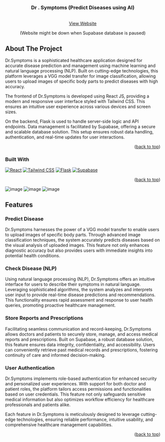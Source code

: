 <a name="readme-top"></a>

<!-- PROJECT LOGO -->
<br />
<div align="center">
  <h3 align="center">Dr . Symptoms (Predict Diseases using AI)</h3>

  <p align="center">
    <br />
    <a href="https://health-care-website-two.vercel.app/">View Website</a>
    <p>(Website might be down when Supabase database is paused)</p>
  </p>
</div>

<!-- TABLE OF CONTENTS -->
<!--  <details>
  <summary>Table of Contents</summary>
  <ol>
    <li><a href="#about-the-project">About The Project</a>
      <ul>
        <li><a href="#built-with">Built With</a></li>
      </ul>
    </li>
    <li><a href="#features">Features</a></li>
    <li><a href="#usage">Usage</a></li>
    <li><a href="#contact">Contact</a></li>
  </ol>
</details> -->

<!-- ABOUT THE PROJECT -->
## About The Project

Dr.Symptoms is a sophisticated healthcare application designed for accurate disease prediction and management using machine learning and natural language processing (NLP). Built on cutting-edge technologies, this platform leverages a VGG model transfer for image classification, allowing users to upload images of specific body parts to predict diseases with high accuracy.

The frontend of Dr.Symptoms is developed using React JS, providing a modern and responsive user interface styled with Tailwind CSS. This ensures an intuitive user experience across various devices and screen sizes.

On the backend, Flask is used to handle server-side logic and API endpoints. Data management is facilitated by Supabase, offering a secure and scalable database solution. This setup ensures robust data handling, authentication, and real-time updates for user interactions.

<p align="right">(<a href="#readme-top">back to top</a>)</p>

### Built With

[![React](https://img.shields.io/badge/React-61DAFB?style=for-the-badge&logo=react&logoColor=white)](https://reactjs.org/)
[![Tailwind CSS](https://img.shields.io/badge/Tailwind_CSS-38B2AC?style=for-the-badge&logo=tailwind-css&logoColor=white)](https://tailwindcss.com/)
[![Flask](https://img.shields.io/badge/Flask-000000?style=for-the-badge&logo=flask&logoColor=white)](https://flask.palletsprojects.com/)
[![Supabase](https://img.shields.io/badge/Supabase-3ECF8E?style=for-the-badge&logo=supabase&logoColor=white)](https://supabase.io/)

<p align="right">(<a href="#readme-top">back to top</a>)</p>

![image](https://github.com/prosws2210/HEALTHCARE/assets/141706883/2cf01db6-9adb-4e88-9285-92823edb5200)
![image](https://github.com/prosws2210/HEALTHCARE/assets/141706883/5252bd54-7253-4b51-85ff-b747511b0066)
![image](https://github.com/prosws2210/HEALTHCARE/assets/141706883/419e7ddf-360f-4fe2-804e-cecc7fb96a0d)


<!-- FEATURES -->
## Features

### Predict Disease

Dr.Symptoms harnesses the power of a VGG model transfer to enable users to upload images of specific body parts. Through advanced image classification techniques, the system accurately predicts diseases based on the visual analysis of uploaded images. This feature not only enhances diagnostic accuracy but also provides users with immediate insights into potential health conditions.

### Check Disease (NLP)

Using natural language processing (NLP), Dr.Symptoms offers an intuitive interface for users to describe their symptoms in natural language. Leveraging sophisticated algorithms, the system analyzes and interprets user input to provide real-time disease predictions and recommendations. This functionality ensures rapid assessment and response to user health queries, promoting proactive healthcare management.

### Store Reports and Prescriptions

Facilitating seamless communication and record-keeping, Dr.Symptoms allows doctors and patients to securely store, manage, and access medical reports and prescriptions. Built on Supabase, a robust database solution, this feature ensures data integrity, confidentiality, and accessibility. Users can conveniently retrieve past medical records and prescriptions, fostering continuity of care and informed decision-making.

### User Authentication

Dr.Symptoms implements role-based authentication for enhanced security and personalized user experiences. With support for both doctor and patient roles, the platform tailors access permissions and functionalities based on user credentials. This feature not only safeguards sensitive medical information but also optimizes workflow efficiency for healthcare professionals and patients alike.

Each feature in Dr.Symptoms is meticulously designed to leverage cutting-edge technologies, ensuring reliable performance, intuitive usability, and comprehensive healthcare management capabilities.

<p align="right">(<a href="#readme-top">back to top</a>)</p>


